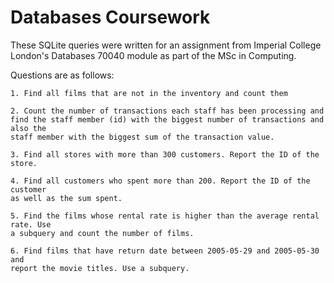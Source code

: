 # Databases Coursework

These SQLite queries were written for an assignment from Imperial College London's Databases 70040 module as part of the MSc in Computing.

Questions are as follows:

```
1. Find all films that are not in the inventory and count them

2. Count the number of transactions each staff has been processing and find the staff member (id) with the biggest number of transactions and also the
staff member with the biggest sum of the transaction value.

3. Find all stores with more than 300 customers. Report the ID of the store.

4. Find all customers who spent more than 200. Report the ID of the customer
as well as the sum spent.

5. Find the films whose rental rate is higher than the average rental rate. Use
a subquery and count the number of films.

6. Find films that have return date between 2005-05-29 and 2005-05-30 and
report the movie titles. Use a subquery.
```
